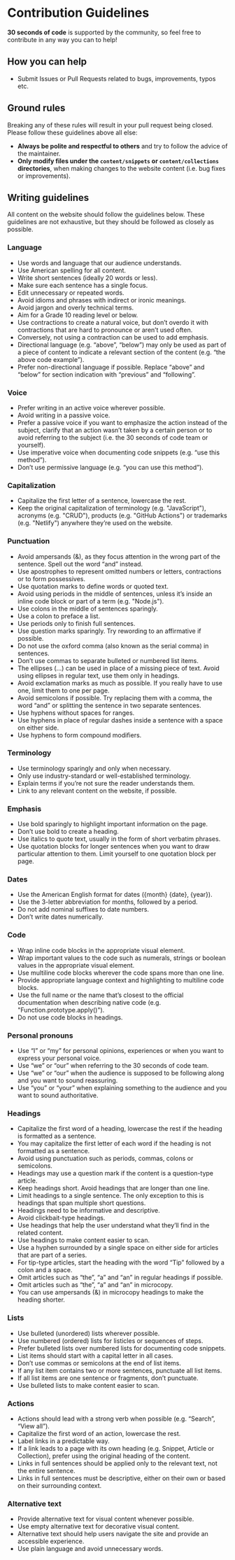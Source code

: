 # Contribution Guidelines

**30 seconds of code** is supported by the community, so feel free to contribute in any way you can to help!

## How you can help

- Submit Issues or Pull Requests related to bugs, improvements, typos etc.

## Ground rules

Breaking any of these rules will result in your pull request being closed. Please follow these guidelines above all else:

- **Always be polite and respectful to others** and try to follow the advice of the maintainer.
- **Only modify files under the `content/snippets` or `content/collections` directories**, when making changes to the website content (i.e. bug fixes or improvements).

## Writing guidelines

All content on the website should follow the guidelines below. These guidelines are not exhaustive, but they should be followed as closely as possible.

### Language

- Use words and language that our audience understands.
- Use American spelling for all content.
- Write short sentences (ideally 20 words or less).
- Make sure each sentence has a single focus.
- Edit unnecessary or repeated words.
- Avoid idioms and phrases with indirect or ironic meanings.
- Avoid jargon and overly technical terms.
- Aim for a Grade 10 reading level or below.
- Use contractions to create a natural voice, but don’t overdo it with contractions that are hard to pronounce or aren’t used often.
- Conversely, not using a contraction can be used to add emphasis.
- Directional language (e.g. “above”, “below”) may only be used as part of a piece of content to indicate a relevant section of the content (e.g. “the above code example”).
- Prefer non-directional language if possible. Replace “above” and “below” for section indication with “previous” and “following”.

### Voice

- Prefer writing in an active voice wherever possible.
- Avoid writing in a passive voice.
- Prefer a passive voice if you want to emphasize the action instead of the subject, clarify that an action wasn’t taken by a certain person or to avoid referring to the subject (i.e. the 30 seconds of code team or yourself).
- Use imperative voice when documenting code snippets (e.g. “use this method”).
- Don’t use permissive language (e.g. “you can use this method”).

### Capitalization

- Capitalize the first letter of a sentence, lowercase the rest.
- Keep the original capitalization of terminology (e.g. "JavaScript"), acronyms (e.g. "CRUD"), products (e.g. "GitHub Actions") or trademarks (e.g. "Netlify") anywhere they’re used on the website.

### Punctuation

- Avoid ampersands (&), as they focus attention in the wrong part of the sentence. Spell out the word “and” instead.
- Use apostrophes to represent omitted numbers or letters, contractions or to form possessives.
- Use quotation marks to define words or quoted text.
- Avoid using periods in the middle of sentences, unless it’s inside an inline code block or part of a term (e.g. "Node.js").
- Use colons in the middle of sentences sparingly.
- Use a colon to preface a list.
- Use periods only to finish full sentences.
- Use question marks sparingly. Try rewording to an affirmative if possible.
- Do not use the oxford comma (also known as the serial comma) in sentences.
- Don’t use commas to separate bulleted or numbered list items.
- The ellipses (...) can be used in place of a missing piece of text. Avoid using ellipses in regular text, use them only in headings.
- Avoid exclamation marks as much as possible. If you really have to use one, limit them to one per page.
- Avoid semicolons if possible. Try replacing them with a comma, the word “and” or splitting the sentence in two separate sentences.
- Use hyphens without spaces for ranges.
- Use hyphens in place of regular dashes inside a sentence with a space on either side.
- Use hyphens to form compound modifiers.

### Terminology

- Use terminology sparingly and only when necessary.
- Only use industry-standard or well-established terminology.
- Explain terms if you’re not sure the reader understands them.
- Link to any relevant content on the website, if possible.

### Emphasis

- Use bold sparingly to highlight important information on the page.
- Don’t use bold to create a heading.
- Use italics to quote text, usually in the form of short verbatim phrases.
- Use quotation blocks for longer sentences when you want to draw particular attention to them. Limit yourself to one quotation block per page.

### Dates

- Use the American English format for dates ({month} {date}, {year}).
- Use the 3-letter abbreviation for months, followed by a period.
- Do not add nominal suffixes to date numbers.
- Don’t write dates numerically.

### Code

- Wrap inline code blocks in the appropriate visual element.
- Wrap important values to the code such as numerals, strings or boolean values in the appropriate visual element.
- Use multiline code blocks wherever the code spans more than one line.
- Provide appropriate language context and highlighting to multiline code blocks.
- Use the full name or the name that’s closest to the official documentation when describing native code (e.g. "Function.prototype.apply()").
- Do not use code blocks in headings.

### Personal pronouns

- Use “I” or “my” for personal opinions, experiences or when you want to express your personal voice.
- Use “we” or “our” when referring to the 30 seconds of code team.
- Use “we” or “our” when the audience is supposed to be following along and you want to sound reassuring.
- Use “you” or “your” when explaining something to the audience and you want to sound authoritative.

### Headings

- Capitalize the first word of a heading, lowercase the rest if the heading is formatted as a sentence.
- You may capitalize the first letter of each word if the heading is not formatted as a sentence.
- Avoid using punctuation such as periods, commas, colons or semicolons.
- Headings may use a question mark if the content is a question-type article.
- Keep headings short. Avoid headings that are longer than one line.
- Limit headings to a single sentence. The only exception to this is headings that span multiple short questions.
- Headings need to be informative and descriptive.
- Avoid clickbait-type headings.
- Use headings that help the user understand what they’ll find in the related content.
- Use headings to make content easier to scan.
- Use a hyphen surrounded by a single space on either side for articles that are part of a series.
- For tip-type articles, start the heading with the word “Tip” followed by a colon and a space.
- Omit articles such as “the”, “a” and “an” in regular headings if possible.
- Omit articles such as “the”, “a” and “an” in microcopy.
- You can use ampersands (&) in microcopy headings to make the heading shorter.

### Lists

- Use bulleted (unordered) lists wherever possible.
- Use numbered (ordered) lists for listicles or sequences of steps.
- Prefer bulleted lists over numbered lists for documenting code snippets.
- List items should start with a capital letter in all cases.
- Don’t use commas or semicolons at the end of list items.
- If any list item contains two or more sentences, punctuate all list items.
- If all list items are one sentence or fragments, don’t punctuate.
- Use bulleted lists to make content easier to scan.

### Actions

- Actions should lead with a strong verb when possible (e.g. “Search”, “View all”).
- Capitalize the first word of an action, lowercase the rest.
- Label links in a predictable way.
- If a link leads to a page with its own heading (e.g. Snippet, Article or Collection), prefer using the original heading of the content.
- Links in full sentences should be applied only to the relevant text, not the entire sentence.
- Links in full sentences must be descriptive, either on their own or based on their surrounding context.

### Alternative text

- Provide alternative text for visual content whenever possible.
- Use empty alternative text for decorative visual content.
- Alternative text should help users navigate the site and provide an accessible experience.
- Use plain language and avoid unnecessary words.
